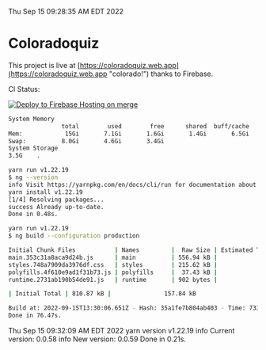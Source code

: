 Thu Sep 15 09:28:35 AM EDT 2022

# Coloradoquiz


This project is live at [https://coloradoquiz.web.app](https://coloradoquiz.web.app "colorado!") thanks to Firebase.

CI Status: 

[![Deploy to Firebase Hosting on merge](https://github.com/teamkushal/coloradoquiz/actions/workflows/firebase-hosting-merge.yml/badge.svg)](https://github.com/teamkushal/coloradoquiz/actions/workflows/firebase-hosting-merge.yml)

```bash
System Memory
               total        used        free      shared  buff/cache   available
Mem:            15Gi       7.1Gi       1.6Gi       1.4Gi       6.5Gi       6.5Gi
Swap:          8.0Gi       4.6Gi       3.4Gi
System Storage
3.5G	.
```
```bash
yarn run v1.22.19
$ ng --version
info Visit https://yarnpkg.com/en/docs/cli/run for documentation about this command.
yarn install v1.22.19
[1/4] Resolving packages...
success Already up-to-date.
Done in 0.48s.
```
```bash
yarn run v1.22.19
$ ng build --configuration production

Initial Chunk Files           | Names         |  Raw Size | Estimated Transfer Size
main.353c31a8aca9d24b.js      | main          | 556.94 kB |               132.60 kB
styles.748a7909da3976df.css   | styles        | 215.62 kB |                12.77 kB
polyfills.4f610e9ad1f31b73.js | polyfills     |  37.43 kB |                11.96 kB
runtime.2731ab190b54de91.js   | runtime       | 902 bytes |               517 bytes

| Initial Total | 810.87 kB |               157.84 kB

Build at: 2022-09-15T13:30:06.651Z - Hash: 35a1fe7b804ab403 - Time: 73308ms
Done in 76.47s.
```
Thu Sep 15 09:32:09 AM EDT 2022
yarn version v1.22.19
info Current version: 0.0.58
info New version: 0.0.59
Done in 0.21s.
